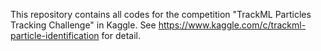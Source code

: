 This repository contains all codes for the competition "TrackML Particles Tracking Challenge" in Kaggle.
See 
https://www.kaggle.com/c/trackml-particle-identification 
for detail.
